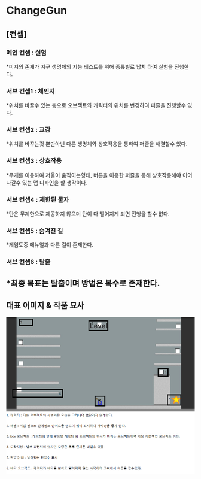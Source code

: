 ChangeGun
=========
## [컨셉]

### 메인 컨셉 : 실험
*미지의 존재가 지구 생명체의 지능 테스트를 위해 종류별로 납치 하여 실험을 진행한다.

### 서브 컨셉1 : 체인지
*위치를 바꿀수 있는 총으로 오브젝트와 캐릭터의 위치를 변경하여 퍼즐을 진행할수 있다.

### 서브 컨셉2 : 교감
*위치를 바꾸는것 뿐만아닌 다른 생명체와 상호작응을 통하여 퍼즐을 해결할수 있다.

### 서브 컨셉3 : 상호작용
*무게를 이용하여 저울이 움직이는형태, 버튼을 이용한 퍼즐을 통해 상호작용해야 이어나갈수 있는 맵 디자인을 할 생각이다.

### 서브 컨셉4 : 제한된 물자
*탄은 무제한으로 제공하지 않으며 탄이 다 떨어지게 되면 진행을 할수 없다.

### 서브 컨셉5 : 숨겨진 길
*게임도중 메뉴얼과 다른 길이 존재한다.

### 서브 컨셉6 : 탈출
*최종 목표는 탈출이며 방법은 복수로 존재한다.
--------------
## 대표 이미지 & 작품 묘사

<img src="img/main.png" width = 1000> <br>


